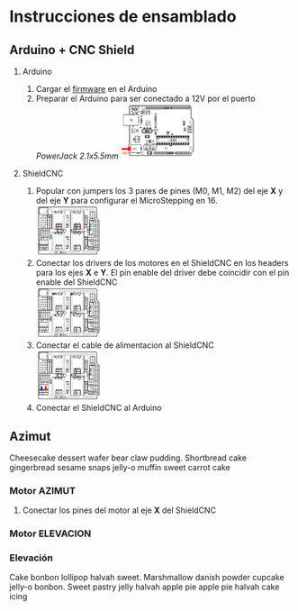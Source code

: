 # Instrucciones de ensamblado

## Arduino + CNC Shield

1. Arduino
   1. Cargar el [firmware](/FIRMWARE.md) en el Arduino
   2. Preparar el Arduino para ser conectado a 12V por el puerto _PowerJack 2.1x5.5mm_
      <img src="/archivos/arduino_alimentacion.png" width=30% height=30%>
2. ShieldCNC

   1. Popular con jumpers los 3 pares de pines (M0, M1, M2) del eje **X** y del eje **Y** para configurar el MicroStepping en 16.  
      <img src="/archivos/cnc_shield_jumpers.png" width=25% height=25%>
   2. Conectar los drivers de los motores en el ShieldCNC en los headers para los ejes **X** e **Y**. El pin enable del driver debe coincidir con el pin enable del ShieldCNC  
      <img src="/archivos/cnc_shield_enable.png" width=25% height=25%>
   3. Conectar el cable de alimentacion al ShieldCNC  
      <img src="/archivos/cnc_shield_12v.png" width=25% height=25%>
   4. Conectar el ShieldCNC al Arduino

## Azimut

Cheesecake dessert wafer bear claw pudding. Shortbread cake gingerbread sesame snaps jelly-o muffin sweet carrot cake

### Motor AZIMUT

1. Conectar los pines del motor al eje **X** del ShieldCNC

### Motor ELEVACION

### Elevación

Cake bonbon lollipop halvah sweet. Marshmallow danish powder cupcake jelly-o bonbon. Sweet pastry jelly halvah apple pie apple pie halvah cake icing
